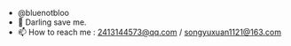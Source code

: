 - @bluenotbloo
- 👀 Darling save me.
- 📫 How to reach me : 2413144573@qq.com / songyuxuan1121@163.com

<!---
bluenotbloo/bluenotbloo is a ✨ special ✨ repository because its `README.md` (this file) appears on your GitHub profile.
You can click the Preview link to take a look at your changes.
--->
